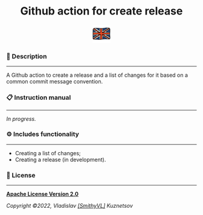 <!--suppress HtmlDeprecatedAttribute -->
<div align="center">
    <h1>Github action for create release</h1>
</div>

<div align="center">
    <a href="https://github.com/HogwartsSchoolOfMagic/GithubReleaseAction/blob/master/docs/README.md">
        <img alt="russian-version" src="https://raw.githubusercontent.com/HogwartsSchoolOfMagic/GithubReleaseAction/master/docs/assets/languages/english.png"/>
    </a>
</div>

### 📖 Description
___

A Github action to create a release and a list of changes for it based on a common
commit message convention.

### 📋 Instruction manual
___

*In progress.*

### ⚙️ Includes functionality
___

- Creating a list of changes;
- Creating a release (in development).

### 🎫 License
___

**[Apache License Version 2.0](https://github.com/HogwartsSchoolOfMagic/GithubReleaseAction/blob/master/LICENSE)**

_Copyright ©2022, Vladislav [[SmithyVL]](https://github.com/SmithyVL) Kuznetsov_